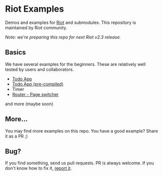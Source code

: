 # Riot Examples

Demos and examples for [Riot](http://riotjs.com/) and submodules.
This repository is maintained by Riot community.

*Note: we're preparing this repo for next Riot v2.3 release.*

## Basics

We have several examples for the beginners. These are relatively well tested by users and collaborators.

- [Todo App](todo-app)
- [Todo App (pre-compiled)](todo-app-precompiled)
- Timer
- [Router - Page switcher](router-page-switcher)

and more (maybe soon)

## More...

You may find more examples on this repo. You have a good example? Share it as a PR ;)

## Bug?

If you find something, send us pull requests. PR is always welcome. If you don't know how to fix it, [report it](https://github.com/riot/examples/issues).
